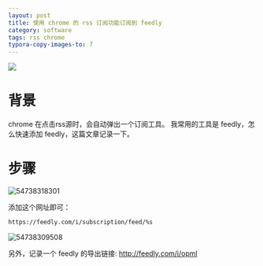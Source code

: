 ```yaml
---
layout: post
title: 使用 chrome 的 rss 订阅功能订阅到 feedly
category: software
tags: rss chrome
typora-copy-images-to: 7
---
```

![](https://cdn.kelu.org/blog/tags/chrome.jpg)

# 背景

chrome 在点击rss源时，会自动弹出一个订阅工具。 我常用的工具是 feedly，怎么快速添加 feedly，这篇文章记录一下。

# 步骤

![54738318301](https://cdn.kelu.org/blog/2019/01/1547383183014.jpg)

添加这个网址即可：

```html
https://feedly.com/i/subscription/feed/%s
```

![54738309508](https://cdn.kelu.org/blog/2019/01/1547383095083.jpg)

另外，记录一个 feedly 的导出链接: <http://feedly.com/i/opml> 

